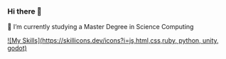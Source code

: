 ### Hi there 👋

🌱 I’m currently studying a Master Degree in Science Computing


[![My Skills](https://skillicons.dev/icons?i=js,html,css,ruby, python, unity, godot)](https://skillicons.dev)


<!--
**Angelinis/angelinis** is a ✨ _special_ ✨ repository because its `README.md` (this file) appears on your GitHub profile.

Here are some ideas to get you started:

- 🔭 I’m currently working on ...
- 🌱 I’m currently learning ...
- 👯 I’m looking to collaborate on ...
- 🤔 I’m looking for help with ...
- 💬 Ask me about ...
- 📫 How to reach me: ...
- 😄 Pronouns: ...
- ⚡ Fun fact: ...
-->
